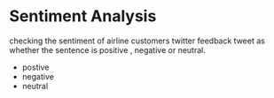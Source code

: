 # Sentiment Analysis 
checking the sentiment of airline customers twitter feedback tweet as whether the sentence is positive , negative or neutral.

- postive
- negative
- neutral
